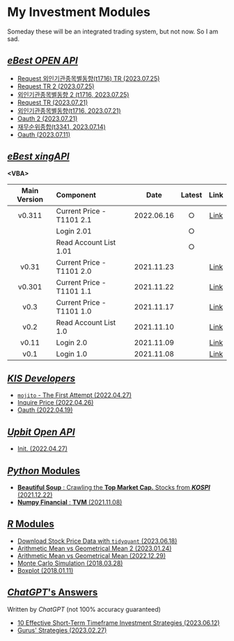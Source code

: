 # My Investment Modules

Someday these will be an integrated trading system, but not now. So I am sad.


## [*eBest OPEN API*](./eBest_OpenAPI/)

- [Request 외인기관종목별동향(t1716) TR (2023.07.25)](./eBest_OpenAPI/README.md#request-외인기관종목별동향t1716-tr-20230725)
- [Request TR 2 (2023.07.25)](./eBest_OpenAPI/README.md#request-tr-220230725)
- [외인기관종목별동향 2 (t1716, 2023.07.25)](./eBest_OpenAPI/README.md#외인기관종목별동향-2t1716-20230725)
- [Request TR (2023.07.21)](./eBest_OpenAPI/README.md#request-tr-20230721)
- [외인기관종목별동향(t1716, 2023.07.21)](./eBest_OpenAPI/README.md#외인기관종목별동향t1716-20230721)
- [Oauth 2 (2023.07.21)](./eBest_OpenAPI/README.md#oauth-2-20230721)
- [재무순위종합(t3341, 2023.07.14)](./eBest_OpenAPI/README.md#재무순위종합t3341-20230714)
- [Oauth (2023.07.11)](./eBest_OpenAPI/README.md#oauth-20230711)


## [*eBest xingAPI*](./XingAPI)

**\<VBA>**

| Main Version | Component | Date | Latest | Link |
|:-:|:--|:-:|:-:|:-:|
| v0.311 | Current Price - T1101 2.1 | 2022.06.16 | ○ | [Link](/XingAPI/README.md#v0311--current-price---t1101-21-20220617) |
| | Login 2.01 | | ○ | |
| | Read Account List 1.01 | | ○ | |
| v0.31 | Current Price - T1101 2.0 | 2021.11.23 | | [Link](/XingAPI/README.md#v031--current-price---t1101-2-20211123) |
| v0.301 | Current Price - T1101 1.1 | 2021.11.22 | | [Link](/XingAPI/README.md#v0301--current-price---t1101-11-20211122) |
| v0.3 | Current Price - T1101 1.0 | 2021.11.17 | | [Link](/XingAPI/README.md#v03--current-price---t1101-10-20211117) |
| v0.2 | Read Account List 1.0 | 2021.11.10 | | [Link](/XingAPI/README.md#v02--read-account-list-10-20211110) |
| v0.11 | Login 2.0 | 2021.11.09 | | [Link](/XingAPI/README.md#v011--login-20-20211109) |
| v0.1 | Login 1.0 | 2021.11.08 | | [Link](/XingAPI/README.md#v01--login-10-20211108) |


## [*KIS Developers*](./KIS_Developers)

- [`mojito` - The First Attempt (2022.04.27)](/KIS_Developers/README.md#mojito---the-first-attempt-20220427)
- [Inquire Price (2022.04.26)](/KIS_Developers/README.md#inquire-price-20220426)
- [Oauth (2022.04.19)](/KIS_Developers/README.md#oauth-20220419)


## [*Upbit Open API*](./Upbit)

- [Init. (2022.04.27)](./Upbit/README.md#init-20220427)


## [*Python* Modules](./Python)

- [**Beautiful Soup** : Crawling the **Top Market Cap.** Stocks from ***KOSPI*** (2021.12.22)](/Python/README.md#beautiful-soup--crawling-the-top-market-cap-stocks-from-kospi-20211222)
- [**Numpy Financial** : **TVM** (2021.11.08)](/Python/README.md#numpy-financial--tvm-20211108)


## [*R* Modules](./R)

- [Download Stock Price Data with `tidyquant` (2023.06.18)](./R/README.md#download-stock-price-data-with-tidyquant-20230618)
- [Arithmetic Mean vs Geometrical Mean 2 (2023.01.24)](./R/README.md#arithmetic-mean-vs-geometrical-mean-2-20230124)
- [Arithmetic Mean vs Geometrical Mean (2022.12.29)](./R/README.md#arithmetic-mean-vs-geometrical-mean-20221229)
- [Monte Carlo Simulation (2018.03.28)](./R/README.md#monte-carlo-simulation-20180328)
- [Boxplot (2018.01.11)](./R/README.md#boxplot-20180111)


## [*ChatGPT*'s Answers](./ChatGPT/)

Written by *ChatGPT* (not 100% accuracy guaranteed)

- [10 Effective Short-Term Timeframe Investment Strategies (2023.06.12)](./ChatGPT/ShortTermTimeframe/README.md)
- [Gurus' Strategies (2023.02.27)](./ChatGPT/GurusStrategies/README.md)
